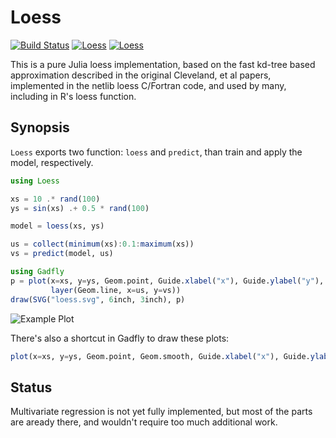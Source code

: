 # Loess

[![Build Status](https://travis-ci.org/JuliaStats/Loess.jl.svg?branch=master)](https://travis-ci.org/JuliaStats/Loess.jl)
[![Loess](http://pkg.julialang.org/badges/Loess_0.4.svg)](http://pkg.julialang.org/?pkg=Loess)
[![Loess](http://pkg.julialang.org/badges/Loess_0.5.svg)](http://pkg.julialang.org/?pkg=Loess)

This is a pure Julia loess implementation, based on the fast kd-tree based
approximation described in the original Cleveland, et al papers, implemented
in the netlib loess C/Fortran code, and used by many, including in R's loess
function.

## Synopsis

`Loess` exports two function: `loess` and `predict`, than train and apply the model, respectively.


```julia
using Loess

xs = 10 .* rand(100)
ys = sin(xs) .+ 0.5 * rand(100)

model = loess(xs, ys)

us = collect(minimum(xs):0.1:maximum(xs))
vs = predict(model, us)

using Gadfly
p = plot(x=xs, y=ys, Geom.point, Guide.xlabel("x"), Guide.ylabel("y"),
         layer(Geom.line, x=us, y=vs))
draw(SVG("loess.svg", 6inch, 3inch), p)
```

![Example Plot](http://JuliaStats.github.io/Loess.jl/loess.svg)

There's also a shortcut in Gadfly to draw these plots:

```julia
plot(x=xs, y=ys, Geom.point, Geom.smooth, Guide.xlabel("x"), Guide.ylabel("y"))
```


## Status

Multivariate regression is not yet fully implemented, but most of the parts
are aready there, and wouldn't require too much additional work.
